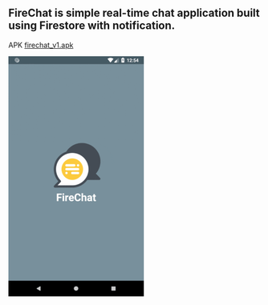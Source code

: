 ## FireChat is simple real-time chat application built using Firestore with notification.

APK [firechat_v1.apk](https://github.com/shivamsoni18/ChatApp_firebaseRealTimeDatabase_withNotification/blob/master/firechat_v1.apk?raw=true)

![alt text](https://github.com/shivamsoni18/ChatApp_firebaseRealTimeDatabase_withNotification/blob/master/imgs/firechatdemo.gif)



